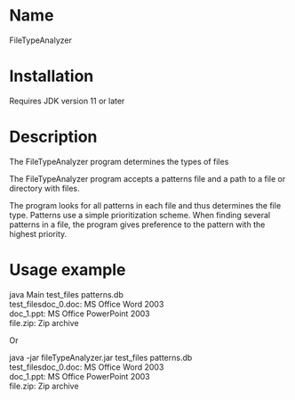 # Name

FileTypeAnalyzer

# Installation

Requires JDK version 11 or later

# Description

The FileTypeAnalyzer program determines the types of files

The FileTypeAnalyzer program accepts a patterns file and a path to a file or directory with files.

The program looks for all patterns in each file and thus determines the file type. 
Patterns use a simple prioritization scheme. When finding several patterns in a file, the program gives preference to the pattern with the highest priority.

# Usage example

java Main test_files patterns.db  <br/>
test_filesdoc_0.doc: MS Office Word 2003  <br/>
doc_1.ppt: MS Office PowerPoint 2003  <br/>
file.zip: Zip archive  <br/>

Or

java -jar fileTypeAnalyzer.jar test_files patterns.db  <br/>
test_filesdoc_0.doc: MS Office Word 2003  <br/>
doc_1.ppt: MS Office PowerPoint 2003  <br/>
file.zip: Zip archive  <br/>

